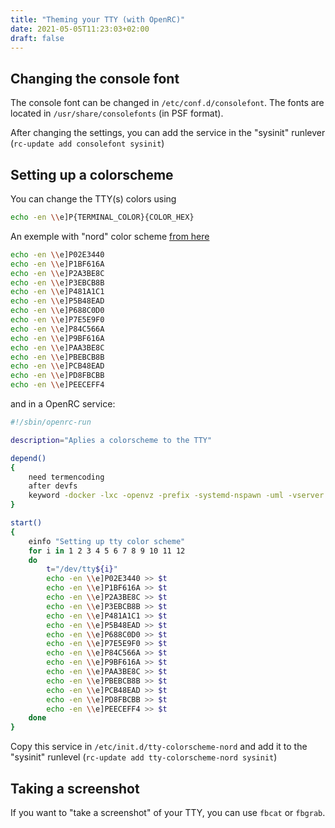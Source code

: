 ```yaml
---
title: "Theming your TTY (with OpenRC)"
date: 2021-05-05T11:23:03+02:00
draft: false
---
```


## Changing the console font

The console font can be changed in `/etc/conf.d/consolefont`. The fonts are located in `/usr/share/consolefonts` (in PSF format).

After changing the settings, you can add the service in the "sysinit" runlever (`rc-update add consolefont sysinit`)

## Setting up a colorscheme

You can change the TTY(s) colors using

```bash
echo -en \\e]P{TERMINAL_COLOR}{COLOR_HEX}
```

An exemple with "nord" color scheme [from here](https://github.com/lewisacidic/nord-tty/blob/master/nord-tty)

```bash
echo -en \\e]P02E3440
echo -en \\e]P1BF616A
echo -en \\e]P2A3BE8C
echo -en \\e]P3EBCB8B
echo -en \\e]P481A1C1
echo -en \\e]P5B48EAD
echo -en \\e]P688C0D0
echo -en \\e]P7E5E9F0
echo -en \\e]P84C566A
echo -en \\e]P9BF616A
echo -en \\e]PAA3BE8C
echo -en \\e]PBEBCB8B
echo -en \\e]PCB48EAD
echo -en \\e]PD8FBCBB
echo -en \\e]PEECEFF4
```

and in a OpenRC service:
```bash
#!/sbin/openrc-run

description="Aplies a colorscheme to the TTY"

depend()
{
	need termencoding
	after devfs
	keyword -docker -lxc -openvz -prefix -systemd-nspawn -uml -vserver -xenu
}

start()
{
	einfo "Setting up tty color scheme"
	for i in 1 2 3 4 5 6 7 8 9 10 11 12
	do
		t="/dev/tty${i}"
		echo -en \\e]P02E3440 >> $t
		echo -en \\e]P1BF616A >> $t
		echo -en \\e]P2A3BE8C >> $t
		echo -en \\e]P3EBCB8B >> $t
		echo -en \\e]P481A1C1 >> $t
		echo -en \\e]P5B48EAD >> $t
		echo -en \\e]P688C0D0 >> $t
		echo -en \\e]P7E5E9F0 >> $t
		echo -en \\e]P84C566A >> $t
		echo -en \\e]P9BF616A >> $t
		echo -en \\e]PAA3BE8C >> $t
		echo -en \\e]PBEBCB8B >> $t
		echo -en \\e]PCB48EAD >> $t
		echo -en \\e]PD8FBCBB >> $t
		echo -en \\e]PEECEFF4 >> $t
	done
}
```
Copy this service in `/etc/init.d/tty-colorscheme-nord` and add it to the "sysinit" runlevel (`rc-update add tty-colorscheme-nord sysinit`)

## Taking a screenshot

If you want to "take a screenshot" of your TTY, you can use `fbcat` or `fbgrab`.

